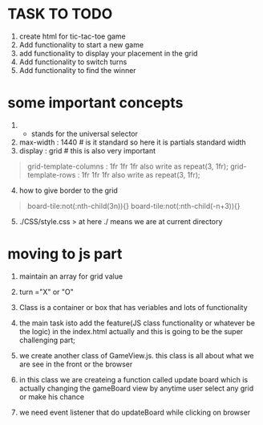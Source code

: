 # TASK TO TODO

1. create html for tic-tac-toe game
2. Add functionality to start a new game
3. add functionality to display your placement in the grid
4. Add functionality to switch turns
5. Add functionality to find the winner


# some important concepts
1. * stands for the universal selector
2. max-width : 1440  # is it standard so here it is partials standard width
3. display : grid # this is also very important
 > grid-template-columns : 1fr 1fr 1fr
 also write as repeat(3, 1fr);
 > grid-template-rows : 1fr 1fr 1fr
 also write as repeat(3, 1fr);
 4. how to give border to the grid
 > board-tile:not(:nth-child(3n)){}
 > board-tile:not(:nth-child(-n+3)){}

 5. ./CSS/style.css > at here ./ means we are at current directory

 # moving to js part
1. maintain an array for grid value
2. turn ="X" or  "O"

3. Class is a container or box that has veriables and lots of functionality
4. the main task isto add the feature(JS class functionality or
whatever be the logic) in the index.html actually and this is going to be the super 
challenging part;

5. we create another class of GameView.js. this class is all about what we are 
see in the front or the browser

6. in this class we are createing a function called update board which is actually
changing the gameBoard view by anytime user select any grid or make his chance

7. we need event listener that do updateBoard while clicking on browser